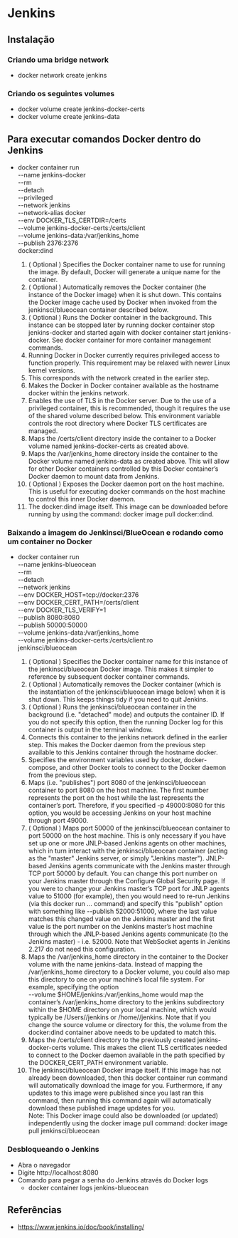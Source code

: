 # Jenkins
## Instalação
### Criando uma bridge network
- docker network create jenkins

### Criando os seguintes volumes
- docker volume create jenkins-docker-certs
- docker volume create jenkins-data

## Para executar comandos Docker dentro do Jenkins
- docker container run \
    --name jenkins-docker \
    --rm \
    --detach \
    --privileged \
    --network jenkins \
    --network-alias docker \
    --env DOCKER_TLS_CERTDIR=/certs \
    --volume jenkins-docker-certs:/certs/client \
    --volume jenkins-data:/var/jenkins_home \
    --publish 2376:2376 \
    docker:dind

	1. ( Optional ) Specifies the Docker container name to use for running the image. By default, Docker will generate a unique name for the container.
    2. ( Optional ) Automatically removes the Docker container (the instance of the Docker image) when it is shut down. This contains the Docker image cache used by Docker when invoked from the jenkinsci/blueocean container described below.
    3. ( Optional ) Runs the Docker container in the background. This instance can be stopped later by running docker container stop jenkins-docker and started again with docker container start jenkins-docker. See docker container for more container management commands.
    4. Running Docker in Docker currently requires privileged access to function properly. This requirement may be relaxed with newer Linux kernel versions.
    5. This corresponds with the network created in the earlier step.
    6. Makes the Docker in Docker container available as the hostname docker within the jenkins network.
    7. Enables the use of TLS in the Docker server. Due to the use of a privileged container, this is recommended, though it requires the use of the shared volume described below. This environment variable controls the root directory where Docker TLS certificates are managed.
    8. Maps the /certs/client directory inside the container to a Docker volume named jenkins-docker-certs as created above.
    9. Maps the /var/jenkins_home directory inside the container to the Docker volume named jenkins-data as created above. This will allow for other Docker containers controlled by this Docker container’s Docker daemon to mount data from Jenkins.
    10. ( Optional ) Exposes the Docker daemon port on the host machine. This is useful for executing docker commands on the host machine to control this inner Docker daemon.
    11. The docker:dind image itself. This image can be downloaded before running by using the command: docker image pull docker:dind.

### Baixando a imagem do Jenkinsci/BlueOcean e rodando como um container no Docker
- docker container run \
    --name jenkins-blueocean \
    --rm \
    --detach \
    --network jenkins \
    --env DOCKER_HOST=tcp://docker:2376 \
    --env DOCKER_CERT_PATH=/certs/client \
    --env DOCKER_TLS_VERIFY=1 \
    --publish 8080:8080 \
    --publish 50000:50000 \
    --volume jenkins-data:/var/jenkins_home \
    --volume jenkins-docker-certs:/certs/client:ro \
    jenkinsci/blueocean

    1. ( Optional ) Specifies the Docker container name for this instance of the jenkinsci/blueocean Docker image. This makes it simpler to reference by subsequent docker container commands.
    2. ( Optional ) Automatically removes the Docker container (which is the instantiation of the jenkinsci/blueocean image below) when it is shut down. This keeps things tidy if you need to quit Jenkins.
    3. ( Optional ) Runs the jenkinsci/blueocean container in the background (i.e. "detached" mode) and outputs the container ID. If you do not specify this option, then the running Docker log for this container is output in the terminal window.
    4. Connects this container to the jenkins network defined in the earlier step. This makes the Docker daemon from the previous step available to this Jenkins container through the hostname docker.
    5. Specifies the environment variables used by docker, docker-compose, and other Docker tools to connect to the Docker daemon from the previous step.
    6. Maps (i.e. "publishes") port 8080 of the jenkinsci/blueocean container to port 8080 on the host machine. The first number represents the port on the host while the last represents the container’s port. Therefore, if you specified -p 49000:8080 for this option, you would be accessing Jenkins on your host machine through port 49000.
    7. ( Optional ) Maps port 50000 of the jenkinsci/blueocean container to port 50000 on the host machine. This is only necessary if you have set up one or more JNLP-based Jenkins agents on other machines, which in turn interact with the jenkinsci/blueocean container (acting as the "master" Jenkins server, or simply "Jenkins master"). JNLP-based Jenkins agents communicate with the Jenkins master through TCP port 50000 by default. You can change this port number on your Jenkins master through the Configure Global Security page. If you were to change your Jenkins master’s TCP port for JNLP agents value to 51000 (for example), then you would need to re-run Jenkins (via this docker run …​ command) and specify this "publish" option with something like --publish 52000:51000, where the last value matches this changed value on the Jenkins master and the first value is the port number on the Jenkins master’s host machine through which the JNLP-based Jenkins agents communicate (to the Jenkins master) - i.e. 52000. Note that WebSocket agents in Jenkins 2.217 do not need this configuration.
    8. Maps the /var/jenkins_home directory in the container to the Docker volume with the name jenkins-data. Instead of mapping the /var/jenkins_home directory to a Docker volume, you could also map this directory to one on your machine’s local file system. For example, specifying the option\
    --volume $HOME/jenkins:/var/jenkins_home would map the container’s /var/jenkins_home directory to the jenkins subdirectory within the $HOME directory on your local machine, which would typically be /Users/<your-username>/jenkins or /home/<your-username>/jenkins. Note that if you change the source volume or directory for this, the volume from the docker:dind container above needs to be updated to match this.
    9. Maps the /certs/client directory to the previously created jenkins-docker-certs volume. This makes the client TLS certificates needed to connect to the Docker daemon available in the path specified by the DOCKER_CERT_PATH environment variable.
    10. The jenkinsci/blueocean Docker image itself. If this image has not already been downloaded, then this docker container run command will automatically download the image for you. Furthermore, if any updates to this image were published since you last ran this command, then running this command again will automatically download these published image updates for you.\
    Note: This Docker image could also be downloaded (or updated) independently using the docker image pull command:
    docker image pull jenkinsci/blueocean

### Desbloqueando o Jenkins
- Abra o navegador
- Digite http://localhost:8080
- Comando para pegar a senha do Jenkins através do Docker logs
    - docker container logs jenkins-blueocean

## Referências
- https://www.jenkins.io/doc/book/installing/